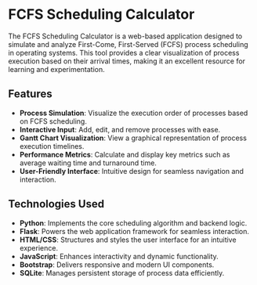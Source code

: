 # FCFS Scheduling Calculator

The FCFS Scheduling Calculator is a web-based application designed to simulate and analyze First-Come, First-Served (FCFS) process scheduling in operating systems. This tool provides a clear visualization of process execution based on their arrival times, making it an excellent resource for learning and experimentation.

## Features

- **Process Simulation**: Visualize the execution order of processes based on FCFS scheduling.
- **Interactive Input**: Add, edit, and remove processes with ease.
- **Gantt Chart Visualization**: View a graphical representation of process execution timelines.
- **Performance Metrics**: Calculate and display key metrics such as average waiting time and turnaround time.
- **User-Friendly Interface**: Intuitive design for seamless navigation and interaction.

## Technologies Used

- **Python**: Implements the core scheduling algorithm and backend logic.
- **Flask**: Powers the web application framework for seamless interaction.
- **HTML/CSS**: Structures and styles the user interface for an intuitive experience.
- **JavaScript**: Enhances interactivity and dynamic functionality.
- **Bootstrap**: Delivers responsive and modern UI components.
- **SQLite**: Manages persistent storage of process data efficiently.
